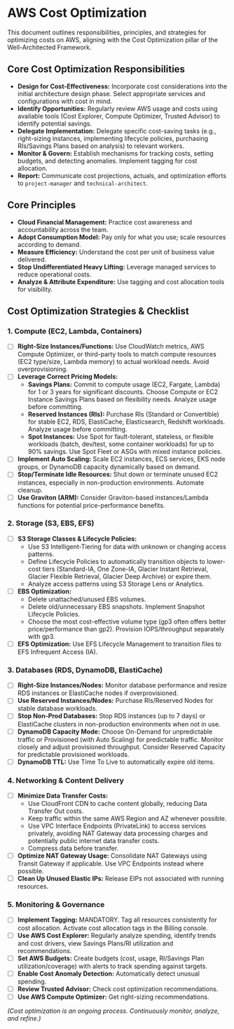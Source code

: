 # AWS Cost Optimization

This document outlines responsibilities, principles, and strategies for optimizing costs on AWS, aligning with the Cost Optimization pillar of the Well-Architected Framework.

## Core Cost Optimization Responsibilities

*   **Design for Cost-Effectiveness:** Incorporate cost considerations into the initial architecture design phase. Select appropriate services and configurations with cost in mind.
*   **Identify Opportunities:** Regularly review AWS usage and costs using available tools (Cost Explorer, Compute Optimizer, Trusted Advisor) to identify potential savings.
*   **Delegate Implementation:** Delegate specific cost-saving tasks (e.g., right-sizing instances, implementing lifecycle policies, purchasing RIs/Savings Plans based on analysis) to relevant workers.
*   **Monitor & Govern:** Establish mechanisms for tracking costs, setting budgets, and detecting anomalies. Implement tagging for cost allocation.
*   **Report:** Communicate cost projections, actuals, and optimization efforts to `project-manager` and `technical-architect`.

## Core Principles

*   **Cloud Financial Management:** Practice cost awareness and accountability across the team.
*   **Adopt Consumption Model:** Pay only for what you use; scale resources according to demand.
*   **Measure Efficiency:** Understand the cost per unit of business value delivered.
*   **Stop Undifferentiated Heavy Lifting:** Leverage managed services to reduce operational costs.
*   **Analyze & Attribute Expenditure:** Use tagging and cost allocation tools for visibility.

## Cost Optimization Strategies & Checklist

### 1. Compute (EC2, Lambda, Containers)

*   [ ] **Right-Size Instances/Functions:** Use CloudWatch metrics, AWS Compute Optimizer, or third-party tools to match compute resources (EC2 type/size, Lambda memory) to actual workload needs. Avoid overprovisioning.
*   [ ] **Leverage Correct Pricing Models:**
    *   **Savings Plans:** Commit to compute usage (EC2, Fargate, Lambda) for 1 or 3 years for significant discounts. Choose Compute or EC2 Instance Savings Plans based on flexibility needs. Analyze usage before committing.
    *   **Reserved Instances (RIs):** Purchase RIs (Standard or Convertible) for stable EC2, RDS, ElastiCache, Elasticsearch, Redshift workloads. Analyze usage before committing.
    *   **Spot Instances:** Use Spot for fault-tolerant, stateless, or flexible workloads (batch, dev/test, some container workloads) for up to 90% savings. Use Spot Fleet or ASGs with mixed instance policies.
*   [ ] **Implement Auto Scaling:** Scale EC2 instances, ECS services, EKS node groups, or DynamoDB capacity dynamically based on demand.
*   [ ] **Stop/Terminate Idle Resources:** Shut down or terminate unused EC2 instances, especially in non-production environments. Automate cleanup.
*   [ ] **Use Graviton (ARM):** Consider Graviton-based instances/Lambda functions for potential price-performance benefits.

### 2. Storage (S3, EBS, EFS)

*   [ ] **S3 Storage Classes & Lifecycle Policies:**
    *   Use S3 Intelligent-Tiering for data with unknown or changing access patterns.
    *   Define Lifecycle Policies to automatically transition objects to lower-cost tiers (Standard-IA, One Zone-IA, Glacier Instant Retrieval, Glacier Flexible Retrieval, Glacier Deep Archive) or expire them.
    *   Analyze access patterns using S3 Storage Lens or Analytics.
*   [ ] **EBS Optimization:**
    *   Delete unattached/unused EBS volumes.
    *   Delete old/unnecessary EBS snapshots. Implement Snapshot Lifecycle Policies.
    *   Choose the most cost-effective volume type (gp3 often offers better price/performance than gp2). Provision IOPS/throughput separately with gp3.
*   [ ] **EFS Optimization:** Use EFS Lifecycle Management to transition files to EFS Infrequent Access (IA).

### 3. Databases (RDS, DynamoDB, ElastiCache)

*   [ ] **Right-Size Instances/Nodes:** Monitor database performance and resize RDS instances or ElastiCache nodes if overprovisioned.
*   [ ] **Use Reserved Instances/Nodes:** Purchase RIs/Reserved Nodes for stable database workloads.
*   [ ] **Stop Non-Prod Databases:** Stop RDS instances (up to 7 days) or ElastiCache clusters in non-production environments when not in use.
*   [ ] **DynamoDB Capacity Mode:** Choose On-Demand for unpredictable traffic or Provisioned (with Auto Scaling) for predictable traffic. Monitor closely and adjust provisioned throughput. Consider Reserved Capacity for predictable provisioned workloads.
*   [ ] **DynamoDB TTL:** Use Time To Live to automatically expire old items.

### 4. Networking & Content Delivery

*   [ ] **Minimize Data Transfer Costs:**
    *   Use CloudFront CDN to cache content globally, reducing Data Transfer Out costs.
    *   Keep traffic within the same AWS Region and AZ whenever possible.
    *   Use VPC Interface Endpoints (PrivateLink) to access services privately, avoiding NAT Gateway data processing charges and potentially public internet data transfer costs.
    *   Compress data before transfer.
*   [ ] **Optimize NAT Gateway Usage:** Consolidate NAT Gateways using Transit Gateway if applicable. Use VPC Endpoints instead where possible.
*   [ ] **Clean Up Unused Elastic IPs:** Release EIPs not associated with running resources.

### 5. Monitoring & Governance

*   [ ] **Implement Tagging:** MANDATORY. Tag all resources consistently for cost allocation. Activate cost allocation tags in the Billing console.
*   [ ] **Use AWS Cost Explorer:** Regularly analyze spending, identify trends and cost drivers, view Savings Plans/RI utilization and recommendations.
*   [ ] **Set AWS Budgets:** Create budgets (cost, usage, RI/Savings Plan utilization/coverage) with alerts to track spending against targets.
*   [ ] **Enable Cost Anomaly Detection:** Automatically detect unusual spending.
*   [ ] **Review Trusted Advisor:** Check cost optimization recommendations.
*   [ ] **Use AWS Compute Optimizer:** Get right-sizing recommendations.

*(Cost optimization is an ongoing process. Continuously monitor, analyze, and refine.)*